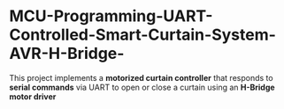 # MCU-Programming-UART-Controlled-Smart-Curtain-System-AVR-H-Bridge-
This project implements a **motorized curtain controller** that responds to **serial commands** via UART to open or close a curtain using an **H-Bridge motor driver**
